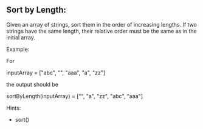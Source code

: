 ## Sort by Length:  

Given an array of strings, sort them in the order of increasing lengths. If two strings have the same length, their relative order must be the same as in the initial array.  

Example:  
  
For  
  
inputArray = ["abc", "", "aaa", "a", "zz"]  
  
the output should be  
  
sortByLength(inputArray) = ["", "a", "zz", "abc", "aaa"]  
  
Hints:  
  
- sort()
